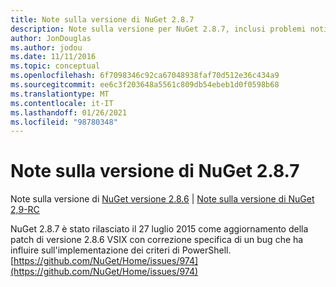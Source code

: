 ```yaml
---
title: Note sulla versione di NuGet 2.8.7
description: Note sulla versione per NuGet 2.8.7, inclusi problemi noti, correzioni di bug, funzionalità aggiunte e DCR.
author: JonDouglas
ms.author: jodou
ms.date: 11/11/2016
ms.topic: conceptual
ms.openlocfilehash: 6f7098346c92ca67048938faf70d512e36c434a9
ms.sourcegitcommit: ee6c3f203648a5561c809db54ebeb1d0f0598b68
ms.translationtype: MT
ms.contentlocale: it-IT
ms.lasthandoff: 01/26/2021
ms.locfileid: "98780348"
---
```

# <a name="nuget-287-release-notes"></a>Note sulla versione di NuGet 2.8.7

Note sulla versione di [NuGet versione 2.8.6](../release-notes/nuget-2.8.6.md)  |  [Note sulla versione di NuGet 2,9-RC](../release-notes/nuget-2.9-RC.md)

NuGet 2.8.7 è stato rilasciato il 27 luglio 2015 come aggiornamento della patch di versione 2.8.6 VSIX con correzione specifica di un bug che ha influire sull'implementazione dei criteri di PowerShell.
[https://github.com/NuGet/Home/issues/974](https://github.com/NuGet/Home/issues/974)